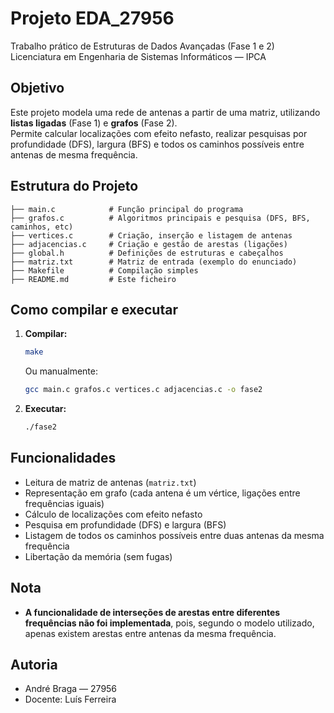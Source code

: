 # Projeto EDA_27956

Trabalho prático de Estruturas de Dados Avançadas (Fase 1 e 2)  
Licenciatura em Engenharia de Sistemas Informáticos — IPCA

## Objetivo

Este projeto modela uma rede de antenas a partir de uma matriz, utilizando **listas ligadas** (Fase 1) e **grafos** (Fase 2).  
Permite calcular localizações com efeito nefasto, realizar pesquisas por profundidade (DFS), largura (BFS) e todos os caminhos possíveis entre antenas de mesma frequência.

## Estrutura do Projeto

```
├── main.c            # Função principal do programa
├── grafos.c          # Algoritmos principais e pesquisa (DFS, BFS, caminhos, etc)
├── vertices.c        # Criação, inserção e listagem de antenas
├── adjacencias.c     # Criação e gestão de arestas (ligações)
├── global.h          # Definições de estruturas e cabeçalhos
├── matriz.txt        # Matriz de entrada (exemplo do enunciado)
├── Makefile          # Compilação simples
├── README.md         # Este ficheiro
```

## Como compilar e executar

1. **Compilar:**  
   ```bash
   make
   ```
   Ou manualmente:
   ```bash
   gcc main.c grafos.c vertices.c adjacencias.c -o fase2
   ```

2. **Executar:**  
   ```bash
   ./fase2
   ```

## Funcionalidades

- Leitura de matriz de antenas (`matriz.txt`)
- Representação em grafo (cada antena é um vértice, ligações entre frequências iguais)
- Cálculo de localizações com efeito nefasto
- Pesquisa em profundidade (DFS) e largura (BFS)
- Listagem de todos os caminhos possíveis entre duas antenas da mesma frequência
- Libertação da memória (sem fugas)

## Nota

- **A funcionalidade de interseções de arestas entre diferentes frequências não foi implementada**, pois, segundo o modelo utilizado, apenas existem arestas entre antenas da mesma frequência.

## Autoria

- André Braga — 27956  
- Docente: Luís Ferreira
